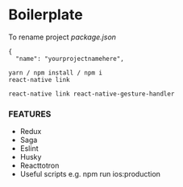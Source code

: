 # Boilerplate

To rename project
_package.json_

```
{
  "name": "yourprojectnamehere",

```

```
yarn / npm install / npm i
react-native link

react-native link react-native-gesture-handler
```

### FEATURES

- Redux
- Saga
- Eslint
- Husky
- Reacttotron
- Useful scripts e.g. npm run ios:production
